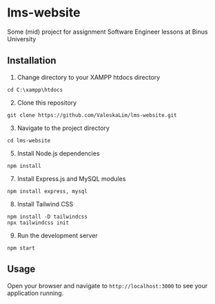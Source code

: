 # lms-website
Some (mid) project for assignment Software Engineer lessons at Binus University


## Installation
1. Change directory to your XAMPP htdocs directory
```
cd C:\xampp\htdocs
```

2. Clone this repository
```
git clone https://github.com/ValeskaLim/lms-website.git
```

3. Navigate to the project directory
```
cd lms-website
```

5. Install Node.js dependencies
```
npm install
```

7. Install Express.js and MySQL modules
```
npm install express, mysql
```

8. Install Tailwind CSS
```
npm install -D tailwindcss
npx tailwindcss init
```

9. Run the development server
```
npm start
```

## Usage
Open your browser and navigate to ```http://localhost:3000``` to see your application running.
